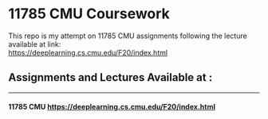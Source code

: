 # 11785 CMU Coursework
This repo is my attempt on 11785 CMU assignments following the lecture available at link:
<br> 
https://deeplearning.cs.cmu.edu/F20/index.html

## Assignments and Lectures Available at :
---
#### 11785 CMU https://deeplearning.cs.cmu.edu/F20/index.html
